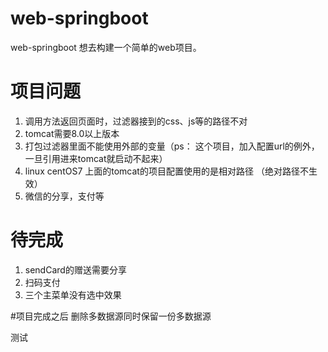 # web-springboot
web-springboot
想去构建一个简单的web项目。

# 项目问题
1.  调用方法返回页面时，过滤器接到的css、js等的路径不对
2. tomcat需要8.0以上版本
3. 打包过滤器里面不能使用外部的变量（ps：
这个项目，加入配置url的例外，一旦引用进来tomcat就启动不起来）
4. linux centOS7 上面的tomcat的项目配置使用的是相对路径
（绝对路径不生效）
5.  微信的分享，支付等


# 待完成
1. sendCard的赠送需要分享
2. 扫码支付
3. 三个主菜单没有选中效果


#项目完成之后
删除多数据源同时保留一份多数据源

测试